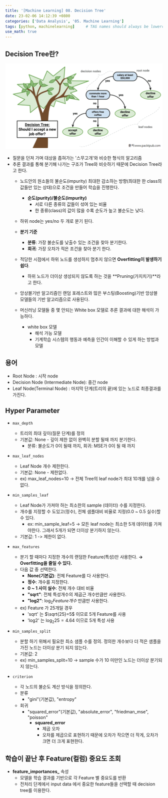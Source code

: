 ```yaml
---
title: '[Machine Learning] 08. Decision Tree'
date: 23-02-06 14:12:39 +0800
categories: ['Data Analysis', '05. Machine Learning']
tags: [python, machinelearning]     # TAG names should always be lowercase
use_math: true
---
```


## Decision Tree란?
![decisiontree](../../../assets/img/playdata/05_machine_learning/08-01.png)

- 질문을 던져 가며 대상을 좁혀가는 '스무고개'와 비슷한 형식의 알고리즘
- 추론 결과를 통해 분기해 나가는 구조가 Tree와 비슷하기 때문에 Decision Tree라고 한다.
    - 노드안의 원소들의 불순도(impurity) 최대한 감소하는 방향(최대한 한 class의 값들만 있는 상태)으로 조건을 만들어 학습을 진행한다.
        - **순도(purity)/불순도(impurity)**
            - 서로 다른 종류의 값들이 섞여 있는 비율
            - 한 종류(class)의 값이 많을 수록 순도가 높고 불순도는 낮다.

    - 하위 node는 yes/no 두 개로 분기 된다.
    - **분기 기준**
        - **분류**: 가장 불순도를 낮출수 있는 조건을 찾아 분기한다.
        - **회귀**: 가장 오차가 적은 조건을 찾아 분기 한다.
    - 적당한 시점에서 하위 노드를 생성하지 멈추지 않으면 **Overfitting이 발생하기 쉽다**.
        - 하위 노드가 더이상 생성되지 않도록 하는 것을 **Pruning(가지치기)**라고 한다.
    - 앙상블기반 알고리즘인 랜덤 포레스트와 많은 부스팅(Boosting)기반 앙상블 모델들의 기반 알고리즘으로 사용된다.
    - 머신러닝 모델들 중 몇 안되는 White box 모델로 추론 결과에 대한 해석이 가능하다.
        - white box 모델
            - 해석 가능 모델
            - 기계학습 시스템의 행동과 예측을 인간이 이해할 수 있게 하는 방법과 모델
   
## 용어
- Root Node : 시작 node
- Decision Node (Intermediate Node): 중간 node
- Leaf Node(Terminal Node) : 마지막 단계(트리의 끝)에 있는 노드로 최종결과를 가진다.

## Hyper Parameter
- `max_depth`
    - 트리의 최대 깊이(질문 단계)를 정의
    - 기본값: None - 깊이 제한 없이 완벽히 분할 될때 까지 분기한다.
        - 분류: 불순도가 0이 될때 까지, 회귀: MSE가 0이 될 때 까지

- `max_leaf_nodes`
    - Leaf Node 개수 제한한다. 
    - 기본값: None - 제한없다.
    - ex) max_leaf_nodes=10 -> 전체 Tree의 leaf node가 최대 10개를 넘을 수 없다.

- `min_samples_leaf`
    - Leaf Node가 가져야 하는 최소한의 sample (데이터) 수를 지정한다.
    - 개수를 지정할 수 도있고(정수), 전체 샘플대비 비율로 지정(0.0 ~ 0.5 실수)할 수 있다.
        - ex: min_sample_leaf=5 -> 모든 leaf node는 최소한 5개 데이터를 가져야한다. 그래서 5개가 되면 더이상 분기하지 않는다.
    - 기본값: 1 -> 제한이 없다. 

- `max_features`
    - 분기 할 때마다 지정한 개수의 랜덤한 Feature(특성)만 사용한다. **&rarr;** **Overfitting을 줄일 수 있다.**
    - 다음 값 중 선택한다.
        - **None(기본값)**: 전체 Feature를 다 사용한다.
        - **정수**: 개수를 지정한다.
        - **0 ~ 1 사이 실수**: 전체 개수 대비 비율
        - **"sqrt"**: 전체 특성개수의 제곱근 개수만큼만 사용한다.
        - **"log2"**: $\log _{2} {Feature개수}$ 만큼만 사용한다.
    - ex) Feature 가 25개일 경우 
        - 'sqrt' 는 $\sqrt{25}=5$ 이므로 5개 Feature를 사용
        - 'log2' 는 $\log_{2} 25=4.64$ 이므로 5개 특성 사용

- `min_samples_split`
    - 분할 하기 위해서 필요한 최소 샘플 수를 정의. 정의한 개수보다 더 적은 샘플을 가진 노드는 더이상 분기 되지 않는다.
    - 기본값: 2
    - ex) min_samples_split=10 -> sample 수가 10 미만인 노드는 더이상 분기되지 않는다.

- `criterion`
    - 각 노드의 불순도 계산 방식을 정의한다.
    - 분류
        - "gini"(기본값), "entropy"
    - 회귀
        - "squared_error"(기본값), "absolute_error", "friedman_mse", "poisson"
            - **squared_error**
                - 제곱 오차
                - 오차를 제곱으로 표현하기 때문에 오차가 작으면 더 작게, 오차가 크면 더 크게 표현한다.

## 학습이 끝난 후 Feature(컬럼) 중요도 조회
- **feature_importances_** 속성
    - 모델을 학습 결과를 기반으로 각 Feature 별 중요도를 반환
    - 전처리 단계에서 input data 에서 중요한 feature들을 선택할 때 decision tree를 이용한다.
